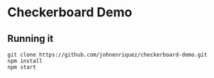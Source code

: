 # Checkerboard Demo

## Running it

```
git clone https://github.com/johnenriquez/checkerboard-demo.git
npm install
npm start
```
